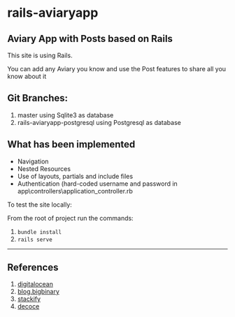 # rails-aviaryapp

Aviary App with Posts based on Rails
------------------------------------

This site is using Rails.

You can add any Aviary you know and use the Post features to share all you know about it

## Git Branches:

1. master using Sqlite3 as database
2. rails-aviaryapp-postgresql using Postgresql as database

## What has been implemented

* Navigation
* Nested Resources
* Use of layouts, partials and include files
* Authentication (hard-coded username and password in app\controllers\application_controller.rb

To test the site locally:

From the root of project run the commands:

1. `bundle install`
2. `rails serve`

<hr>

## References

1. [digitalocean](https://www.digitalocean.com/community/tutorials/how-to-build-a-ruby-on-rails-application)
2. [blog.bigbinary](https://blog.bigbinary.com/2019/04/30/rails-6-has-added-a-way-to-change-the-database-of-the-app.html)
3. [stackify](https://stackify.com/rails-migration-a-complete-guide/)
4. [decoce](https://decoce.com/hashtag/flight%20cages%20&%20aviaries?pins_page=4)